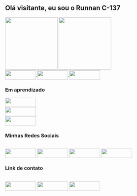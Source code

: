 ## Olá visitante, eu sou o Runnan C-137

<main>
<div style="margin: auto">
  <a href="https://github.com/RunnanC-137"> 
  <img height="170em" src="https://github-readme-stats.vercel.app/api?username=RunnanC-137&show_icons=true&theme=city_lights"/>
  <img height="170em" src="https://github-readme-stats.vercel.app/api/top-langs/?username=RunnanC-137&layout=compact&theme=apprentice" />
  </a>
</div>

 <div>
  
  <a href="https://runnanc-137.github.io/Website-s">
    <img align="center" height="30" width="100" src="https://img.shields.io/badge/HTML5-E34F26?style=for-the-badge&logo=html5&logoColor=white">
    <img align="center" height="30" width="100" src="https://img.shields.io/badge/CSS-239120?&style=for-the-badge&logo=css3&logoColor=white">
    <img align="center" height="30" width="100" src="https://img.shields.io/badge/JavaScript-F7DF1E?style=for-the-badge&logo=javascript&logoColor=black">
  </a>

</div>
 
  ### Em aprendizado
  <div>

  <img align="center" height="30" width="100" src="https://img.shields.io/badge/Python-3776AB?style=for-the-badge&logo=python&logoColor=white"><br>
  <img align="center" height="30" width="100" src="https://img.shields.io/badge/MySQL-00000F?style=for-the-badge&logo=mysql&logoColor=white"><br>
  <img align="center" height="30" width="100" src="https://img.shields.io/badge/Django-092E20?style=for-the-badge&logo=django&logoColor=white"><br>
</div>

### Minhas Redes Sociais

<div style="display: inline-block; margin: auto;"><br>

  <img align="center" height="30" width="100" src="https://img.shields.io/badge/Instagram-E4405F?style=for-the-badge&logo=instagram&logoColor=white">
  <img align="center" height="30" width="100" src="https://img.shields.io/badge/Facebook-1877F2?style=for-the-badge&logo=facebook&logoColor=white">
  <img align="center" height="30" width="100" src="https://img.shields.io/badge/Twitter-1DA1F2?style=for-the-badge&logo=twitter&logoColor=white">
  <img align="center" height="30" width="100" src="https://img.shields.io/badge/Discord-7289DA?style=for-the-badge&logo=discord&logoColor=white">
  </div>
  
  
  ### Link de contato
  
  <div style="display: inline-block; margin: auto;"><br>
  <img align="center" height="30" width="100" src="https://img.shields.io/badge/LinkedIn-0077B5?style=for-the-badge&logo=linkedin&logoColor=white">
  <img align="center" height="30" width="100" src="https://img.shields.io/badge/WhatsApp-25D366?style=for-the-badge&logo=whatsapp&logoColor=white">
  <img align="center" height="30" width="100" src="https://img.shields.io/badge/Gmail-D14836?style=for-the-badge&logo=gmail&logoColor=white">

  </div>

</main>

  

